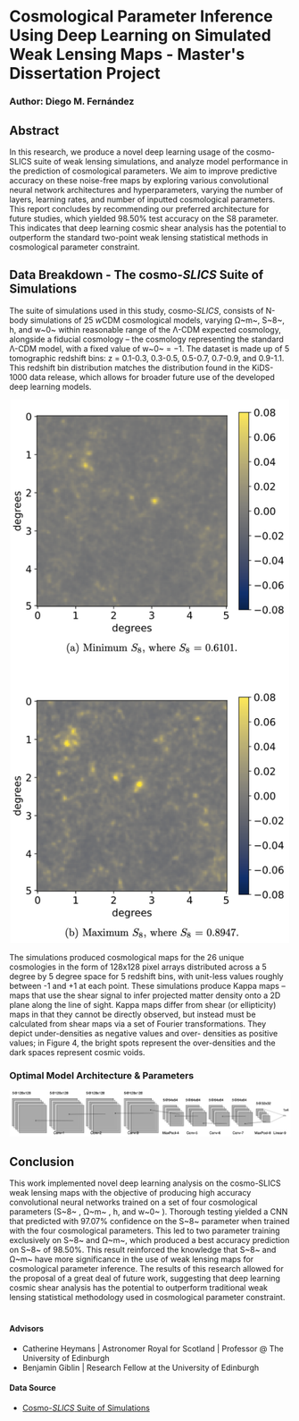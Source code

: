 # Cosmological Parameter Inference Using Deep Learning on Simulated Weak Lensing Maps - Master's Dissertation Project
### Author: Diego M. Fernández

## Abstract


In this research, we produce a novel deep learning usage of the cosmo-SLICS suite of weak lensing simulations, and analyze model performance in the prediction of cosmological parameters. We aim to improve predictive accuracy on these noise-free maps by exploring various convolutional neural network architectures and hyperparameters, varying the number of layers, learning rates, and number of inputted cosmological parameters. This report concludes by recommending our preferred architecture for future studies, which yielded 98.50% test accuracy on the S8 parameter. This indicates that deep learning cosmic shear analysis has the potential to outperform the standard two-point weak lensing statistical methods in cosmological parameter constraint.


<!-- ## Overview | Background | Motivation -->


<!-- ## Navigating This Repository -->

## Data Breakdown - The cosmo-*SLICS* Suite of Simulations

The suite of simulations used in this study, cosmo-*SLICS*, consists of N-body simulations of 25 *w*CDM cosmological models, varying Ω~m~, S~8~, h, and w~0~ within reasonable range of the Λ-CDM expected cosmology, alongside a fiducial cosmology – the cosmology representing the standard Λ-CDM model, with a fixed value of w~0~ = −1. The dataset is made up of 5 tomographic redshift bins: z = 0.1-0.3, 0.3-0.5, 0.5-0.7, 0.7-0.9, and 0.9-1.1. This redshift bin distribution matches the distribution found in the KiDS-1000 data release, which allows for broader future use of the developed deep learning models.

<p align="center"><img src="images/cosmo_SLICS_weak_lensing_convergence_maps.png" width=500></p>

The simulations produced cosmological maps for the 26 unique cosmologies in the form of 128x128 pixel arrays distributed across a 5 degree by 5 degree space for 5 redshift bins, with unit-less values roughly between -1 and +1 at each point. These simulations produce Kappa maps – maps that use the shear signal to infer projected matter density onto a 2D plane along the line of sight. Kappa maps differ from shear (or ellipticity) maps in that they cannot be directly observed, but instead must be calculated from shear maps via a set of Fourier transformations. They depict under-densities as negative values and over- densities as positive values; in Figure 4, the bright spots represent the over-densities and the dark spaces represent cosmic voids.



### Optimal Model Architecture & Parameters

<p align="center"><img src="images/cnn_architecture.png" width=1000></p>


## Conclusion

This work implemented novel deep learning analysis on the cosmo-SLICS weak lensing maps with the objective of producing high accuracy convolutional neural networks trained on a set of four cosmological parameters (S~8~ , Ω~m~ , h, and w~0~ ). Thorough testing yielded a CNN that predicted with 97.07% confidence on the S~8~ parameter when trained with the four cosmological parameters. This led to two parameter training exclusively on S~8~ and Ω~m~, which produced a best accuracy prediction on S~8~ of 98.50%. This result reinforced the knowledge that S~8~ and Ω~m~ have more significance in the use of weak lensing maps for cosmological parameter inference. The results of this research allowed for the proposal of a great deal of future work, suggesting that deep learning cosmic shear analysis has the potential to outperform traditional weak lensing statistical methodology used in cosmological parameter constraint.


#

#### Advisors
- Catherine Heymans | Astronomer Royal for Scotland | Professor @ The University of Edinburgh
- Benjamin Giblin | Research Fellow at the University of Edinburgh

#### Data Source
- [Cosmo-*SLICS* Suite of Simulations](https://arxiv.org/abs/1905.06454)
